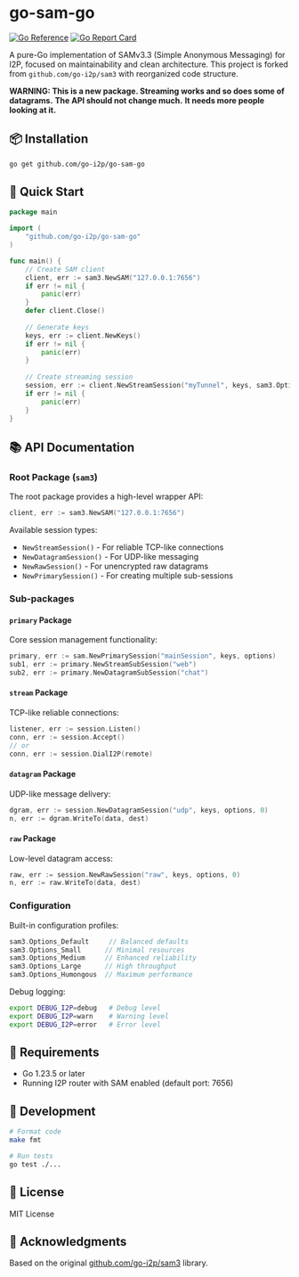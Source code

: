 # go-sam-go

[![Go Reference](https://pkg.go.dev/badge/github.com/go-i2p/go-sam-go.svg)](https://pkg.go.dev/github.com/go-i2p/go-sam-go)
[![Go Report Card](https://goreportcard.com/badge/github.com/go-i2p/go-sam-go)](https://goreportcard.com/report/github.com/go-i2p/go-sam-go)

A pure-Go implementation of SAMv3.3 (Simple Anonymous Messaging) for I2P, focused on maintainability and clean architecture. This project is forked from `github.com/go-i2p/sam3` with reorganized code structure.

**WARNING: This is a new package. Streaming works and so does some of datagrams.**
**The API should not change much.**
**It needs more people looking at it.**

## 📦 Installation

```bash
go get github.com/go-i2p/go-sam-go
```

## 🚀 Quick Start

```go
package main

import (
    "github.com/go-i2p/go-sam-go"
)

func main() {
    // Create SAM client
    client, err := sam3.NewSAM("127.0.0.1:7656")
    if err != nil {
        panic(err)
    }
    defer client.Close()
    
    // Generate keys
    keys, err := client.NewKeys()
    if err != nil {
        panic(err)
    }
    
    // Create streaming session
    session, err := client.NewStreamSession("myTunnel", keys, sam3.Options_Default)
    if err != nil {
        panic(err)
    }
}
```

## 📚 API Documentation

### Root Package (`sam3`)
The root package provides a high-level wrapper API:

```go
client, err := sam3.NewSAM("127.0.0.1:7656")
```

Available session types:
- `NewStreamSession()` - For reliable TCP-like connections
- `NewDatagramSession()` - For UDP-like messaging 
- `NewRawSession()` - For unencrypted raw datagrams
- `NewPrimarySession()` - For creating multiple sub-sessions

### Sub-packages

#### `primary` Package
Core session management functionality:
```go
primary, err := sam.NewPrimarySession("mainSession", keys, options)
sub1, err := primary.NewStreamSubSession("web")
sub2, err := primary.NewDatagramSubSession("chat") 
```

#### `stream` Package 
TCP-like reliable connections:
```go
listener, err := session.Listen()
conn, err := session.Accept()
// or
conn, err := session.DialI2P(remote)
```

#### `datagram` Package
UDP-like message delivery:
```go
dgram, err := session.NewDatagramSession("udp", keys, options, 0)
n, err := dgram.WriteTo(data, dest)
```

#### `raw` Package
Low-level datagram access:
```go
raw, err := session.NewRawSession("raw", keys, options, 0) 
n, err := raw.WriteTo(data, dest)
```

### Configuration

Built-in configuration profiles:
```go
sam3.Options_Default     // Balanced defaults
sam3.Options_Small      // Minimal resources
sam3.Options_Medium     // Enhanced reliability 
sam3.Options_Large      // High throughput
sam3.Options_Humongous  // Maximum performance
```

Debug logging:
```bash
export DEBUG_I2P=debug   # Debug level
export DEBUG_I2P=warn    # Warning level
export DEBUG_I2P=error   # Error level
```

## 🔧 Requirements

- Go 1.23.5 or later
- Running I2P router with SAM enabled (default port: 7656)

## 📝 Development

```bash
# Format code
make fmt

# Run tests
go test ./...
```

## 📄 License

MIT License

## 🙏 Acknowledgments

Based on the original [github.com/go-i2p/sam3](https://github.com/go-i2p/sam3) library.